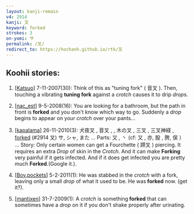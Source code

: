```yaml
---
layout: kanji-remain
v4: 2914
kanji: 叉
keyword: forked
strokes: 3
on-yomi: サ
permalink: /叉/
redirect_to: https://hochanh.github.io/rtk/叉
---
```


## Koohii stories: 

1) [<a href="http://kanji.koohii.com/profile/Katsuo">Katsuo</a>] 7-11-2007(30): Think of this as &quot;tuning fork&quot; ( 音叉 ). Then, touching a vibrating <strong>tuning fork</strong> against a <em>crotch</em> causes it to drip <em>drop</em>s.

2) [<a href="http://kanji.koohii.com/profile/nac_est">nac_est</a>] 9-5-2008(16): You are looking for a bathroom, but the path in front is<strong> forked</strong> and you don&#039;t know which way to go. Suddenly a <em>drop</em> begins to appear on your <em>crotch</em> over your pants...

3) [<a href="http://kanji.koohii.com/profile/kapalama">kapalama</a>] 26-11-2010(3): 犬夜叉 , 音叉 , , 木の叉 , 三叉 , 三叉神経 , <a href="../v4/2914.html">forked</a> (#2914 叉) サ, シャ, また ... Parts: 又 , 丶 (cf: 又 , 亦, 股 , 胯, 俣 ） ... Story: Only certain women can get a Fourchette ( 蹄叉 ) piercing. It requires an extra <em>Drop</em> of skin in the <em>Crotch</em>. And it can make <strong>Forking</strong> very painful if it gets infected. And if it does get infected you are pretty much <strong>Forked</strong>.(Google it.).

4) [<a href="http://kanji.koohii.com/profile/Boy.pockets">Boy.pockets</a>] 5-2-2011(1): He was stabbed in the <em>crotch</em> with a fork, leaving only a small <em>drop</em> of what it used to be. He was<strong> forked</strong> now. (get it?).

5) [<a href="http://kanji.koohii.com/profile/mantixen">mantixen</a>] 31-7-2009(1): A <em>crotch</em> is something<strong> forked</strong> that can sometimes have a <em>drop</em> on it if you don&#039;t shake properly after urinating.

